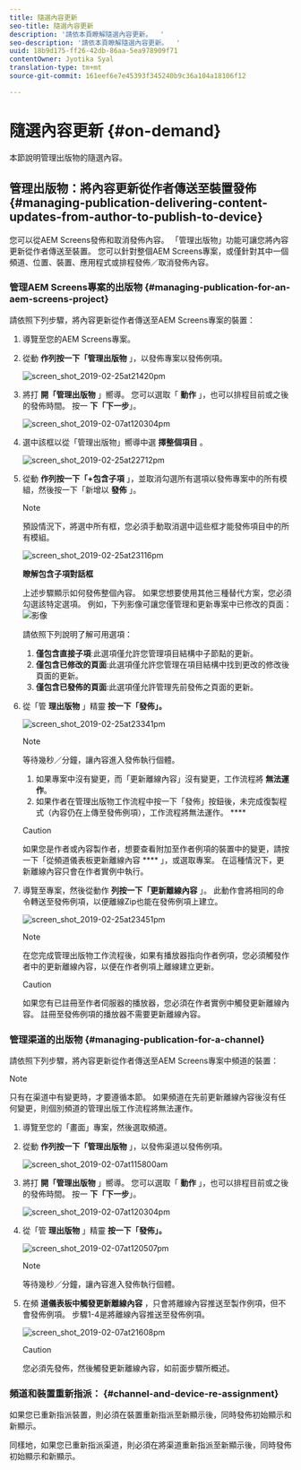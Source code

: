 ```yaml
---
title: 隨選內容更新
seo-title: 隨選內容更新
description: '請依本頁瞭解隨選內容更新。  '
seo-description: '請依本頁瞭解隨選內容更新。  '
uuid: 18b9d175-ff26-42db-86aa-5ea978909f71
contentOwner: Jyotika Syal
translation-type: tm+mt
source-git-commit: 161eef6e7e45393f345240b9c36a104a18106f12

---
```



# 隨選內容更新 {#on-demand}

本節說明管理出版物的隨選內容。

## 管理出版物：將內容更新從作者傳送至裝置發佈 {#managing-publication-delivering-content-updates-from-author-to-publish-to-device}

您可以從AEM Screens發佈和取消發佈內容。 「管理出版物」功能可讓您將內容更新從作者傳送至裝置。 您可以針對整個AEM Screens專案，或僅針對其中一個頻道、位置、裝置、應用程式或排程發佈／取消發佈內容。

### 管理AEM Screens專案的出版物 {#managing-publication-for-an-aem-screens-project}

請依照下列步驟，將內容更新從作者傳送至AEM Screens專案的裝置：

1. 導覽至您的AEM Screens專案。
1. 從動 **作列按一下「管理出版物** 」，以發佈專案以發佈例項。

   ![screen_shot_2019-02-25at21420pm](assets/screen_shot_2019-02-25at21420pm.png)

1. 將打 **開「管理出版物** 」嚮導。 您可以選取「 **動作** 」，也可以排程目前或之後的發佈時間。 按一 **下「下一步**」。

   ![screen_shot_2019-02-07at120304pm](assets/screen_shot_2019-02-07at120304pm.png)

1. 選中該框以從「管理出版物」嚮導中選 **擇整個項目** 。

   ![screen_shot_2019-02-25at22712pm](assets/screen_shot_2019-02-25at22712pm.png)

1. 從動 **作列按一下「+包含子項** 」，並取消勾選所有選項以發佈專案中的所有模組，然後按一下「新增以 **發佈** 」。

   >[!NOTE]
   >
   >預設情況下，將選中所有框，您必須手動取消選中這些框才能發佈項目中的所有模組。

   ![screen_shot_2019-02-25at23116pm](assets/screen_shot_2019-02-25at23116pm.png)

   **瞭解包含子項對話框**

   上述步驟顯示如何發佈整個內容。 如果您想要使用其他三種替代方案，您必須勾選該特定選項。
例如，下列影像可讓您僅管理和更新專案中已修改的頁面：
   ![影像](assets/author-publish-manage.png)

   請依照下列說明了解可用選項：

   1. **僅包含直接子項**:此選項僅允許您管理項目結構中子節點的更新。
   1. **僅包含已修改的頁面**:此選項僅允許您管理在項目結構中找到更改的修改後頁面的更新。
   1. **僅包含已發佈的頁面**:此選項僅允許管理先前發佈之頁面的更新。


1. 從「管 **理出版物** 」精靈 **按一下「發佈」。**

   ![screen_shot_2019-02-25at23341pm](assets/screen_shot_2019-02-25at23341pm.png)

   >[!NOTE]
   >
   >等待幾秒／分鐘，讓內容進入發佈執行個體。
   >
   >
   >    1. 如果專案中沒有變更，而「更新離線內容」沒有變更，工作流程將 **無法運作**。
   >    1. 如果作者在管理出版物工作流程中按一下「發佈」按鈕後，未完成復製程式（內容仍在上傳至發佈例項），工作流程將無法運作。 ****


   > [!CAUTION]
   > 如果您是作者或內容製作者，想要查看附加至作者例項的裝置中的變更，請按一下「從頻道儀表板更新離線內容 **** 」，或選取專案。 在這種情況下，更新離線內容只會在作者實例中執行。

1. 導覽至專案，然後從動作 **列按一下「更新離線內容** 」。 此動作會將相同的命令轉送至發佈例項，以便離線Zip也能在發佈例項上建立。

   ![screen_shot_2019-02-25at23451pm](assets/screen_shot_2019-02-25at23451pm.png)


   >[!NOTE]
   >
   >在您完成管理出版物工作流程後，如果有播放器指向作者例項，您必須觸發作者中的更新離線內容，以便在作者例項上離線建立更新。

   >[!CAUTION]
   >
   >如果您有已註冊至作者伺服器的播放器，您必須在作者實例中觸發更新離線內容。 註冊至發佈例項的播放器不需要更新離線內容。

### 管理渠道的出版物 {#managing-publication-for-a-channel}

請依照下列步驟，將內容更新從作者傳送至AEM Screens專案中頻道的裝置：

>[!NOTE]
>
>只有在渠道中有變更時，才要遵循本節。 如果頻道在先前更新離線內容後沒有任何變更，則個別頻道的管理出版工作流程將無法運作。

1. 導覽至您的「畫面」專案，然後選取頻道。
1. 從動 **作列按一下「管理出版物** 」，以發佈渠道以發佈例項。

   ![screen_shot_2019-02-07at115800am](assets/screen_shot_2019-02-07at115800am.png)

1. 將打 **開「管理出版物** 」嚮導。 您可以選取「 **動作** 」，也可以排程目前或之後的發佈時間。 按一 **下「下一步**」。

   ![screen_shot_2019-02-07at120304pm](assets/screen_shot_2019-02-07at120304pm.png)

1. 從「管 **理出版物** 」精靈 **按一下「發佈」。**

   ![screen_shot_2019-02-07at120507pm](assets/screen_shot_2019-02-07at120507pm.png)

   >[!NOTE]
   >
   >等待幾秒／分鐘，讓內容進入發佈執行個體。

1. 在頻 **道儀表板中觸發更新離線內容** ，只會將離線內容推送至製作例項，但不會發佈例項。 步驟1-4是將離線內容推送至發佈例項。

   ![screen_shot_2019-02-07at21608pm](assets/screen_shot_2019-02-07at21608pm.png)

   >[!CAUTION]
   >
   >您必須先發佈，然後觸發更新離線內容，如前面步驟所概述。

### 頻道和裝置重新指派： {#channel-and-device-re-assignment}

如果您已重新指派裝置，則必須在裝置重新指派至新顯示後，同時發佈初始顯示和新顯示。

同樣地，如果您已重新指派渠道，則必須在將渠道重新指派至新顯示後，同時發佈初始顯示和新顯示。